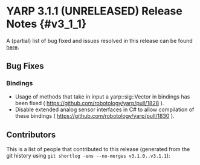 YARP 3.1.1 (UNRELEASED) Release Notes                                 {#v3_1_1}
=====================================


A (partial) list of bug fixed and issues resolved in this release can be found
[here](https://github.com/robotology/yarp/issues?q=label%3A%22Fixed+in%3A+YARP+v3.1.1%22).

Bug Fixes
---------

### Bindings

* Usage of methods that take in input a yarp::sig::Vector in bindings has been fixed ( https://github.com/robotology/yarp/pull/1828 ).
* Disable extended analog sensor interfaces in C# to allow compilation of these bindings ( https://github.com/robotology/yarp/pull/1830 ).


Contributors
------------

This is a list of people that contributed to this release (generated from the
git history using `git shortlog -ens --no-merges v3.1.0..v3.1.1`):

```
```
